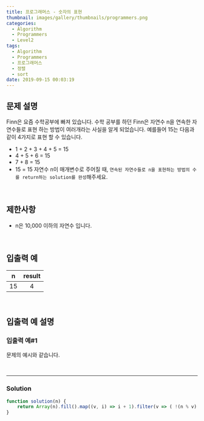 ```yaml
---
title: 프로그래머스 - 숫자의 표현
thumbnail: images/gallery/thumbnails/programmers.png
categories:
  - Algorithm
  - Programmers
  - Level2
tags:
  - Algorithm
  - Programmers
  - 프로그래머스
  - 정렬
  - sort
date: 2019-09-15 00:03:19
---
```



## 문제 설명
Finn은 요즘 수학공부에 빠져 있습니다. 수학 공부를 하던 Finn은 자연수 n을 연속한 자연수들로 표현 하는 방법이 여러개라는 사실을 알게 되었습니다. 예를들어 15는 다음과 같이 4가지로 표현 할 수 있습니다.

- 1 + 2 + 3 + 4 + 5 = 15
- 4 + 5 + 6 = 15
- 7 + 8 = 15
- 15 = 15
자연수 n이 매개변수로 주어질 때, `연속된 자연수들로 n을 표현하는 방법의 수를 return하는 solution를 완성`해주세요.

<br/>
<!-- more -->

## 제한사항
- n은 10,000 이하의 자연수 입니다.

<br/>

## 입출력 예
| n | result |
| :---: | :---: |
| 15 | 4 |

<br/>

## 입출력 예 설명

### 입출력 예#1
문제의 예시와 같습니다.

<br/>

---

### Solution
```javascript
function solution(n) {
    return Array(n).fill().map((v, i) => i + 1).filter(v => ( !(n % v) && (v % 2)) ).length;
}
```